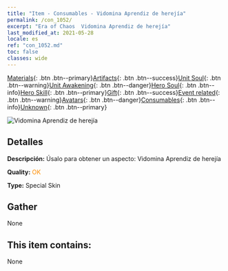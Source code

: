 ```yaml
---
title: "Item - Consumables - Vidomina Aprendiz de herejía"
permalink: /con_1052/
excerpt: "Era of Chaos  Vidomina Aprendiz de herejía"
last_modified_at: 2021-05-28
locale: es
ref: "con_1052.md"
toc: false
classes: wide
---
```

 [Materials](/ItemsES/){: .btn .btn--primary}[Artifacts](/ItemsES/Artifacts/){: .btn .btn--success}[Unit Soul](/ItemsES/UnitSoul/){: .btn .btn--warning}[Unit Awakening](/ItemsES/UnitAwakening/){: .btn .btn--danger}[Hero Soul](/ItemsES/HeroSoul/){: .btn .btn--info}[Hero Skill](/ItemsES/HeroSkill/){: .btn .btn--primary}[Gift](/ItemsES/Gift/){: .btn .btn--success}[Event related](/ItemsES/Events/){: .btn .btn--warning}[Avatars](/ItemsES/Avatars/){: .btn .btn--danger}[Consumables](/ItemsES/Consumables/){: .btn .btn--info}[Unknown](/ItemsES/Unknown/){: .btn .btn--primary}

 ![Vidomina Aprendiz de herejía](/images/h/h_Vidomina3.jpg)

## Detalles
 **Descripción:** Úsalo para obtener un aspecto: Vidomina Aprendiz de herejía

 **Quality:** <span style="color: #FF8C00">OK</span>

 **Type:** Special Skin

## Gather

  None

## This item contains:

  None

